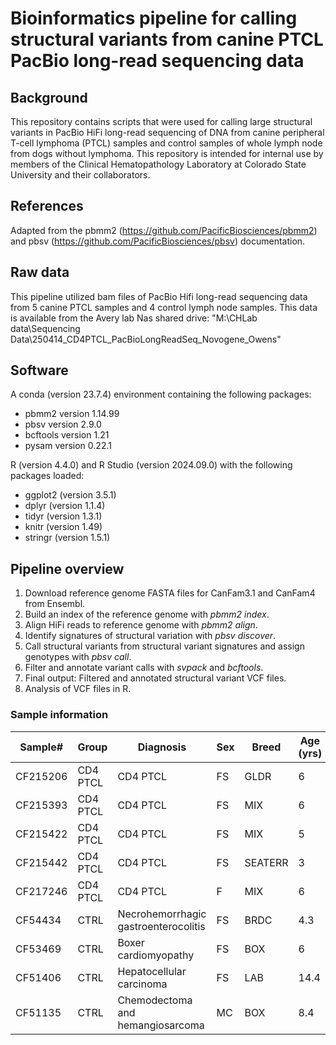 # Bioinformatics pipeline for calling structural variants from canine PTCL PacBio long-read sequencing data
## Background
This repository contains scripts that were used for calling large structural variants in PacBio HiFi long-read sequencing of DNA from canine peripheral T-cell lymphoma (PTCL) samples and control samples of whole lymph node from dogs without lymphoma. This repository is intended for internal use by members of the Clinical Hematopathology Laboratory at Colorado State University and their collaborators. 
## References
Adapted from the pbmm2 (https://github.com/PacificBiosciences/pbmm2) and pbsv (https://github.com/PacificBiosciences/pbsv) documentation.
## Raw data
This pipeline utilized bam files of PacBio Hifi long-read sequencing data from 5 canine PTCL samples and 4 control lymph node samples. This data is available from the Avery lab Nas shared drive:
"M:\CHLab data\Sequencing Data\250414_CD4PTCL_PacBioLongReadSeq_Novogene_Owens"
## Software
A conda (version 23.7.4) environment containing the following packages:
* pbmm2 version 1.14.99
* pbsv version 2.9.0
* bcftools version 1.21
* pysam version 0.22.1

R (version 4.4.0) and R Studio (version 2024.09.0) with the following packages loaded:
* ggplot2 (version 3.5.1)
* dplyr (version 1.1.4)
* tidyr (version 1.3.1)
* knitr (version 1.49)
* stringr (version 1.5.1)
  
## Pipeline overview
1. Download reference genome FASTA files for CanFam3.1 and CanFam4 from Ensembl.
2. Build an index of the reference genome with *pbmm2 index*.
3. Align HiFi reads to reference genome with *pbmm2 align*.
4. Identify signatures of structural variation with *pbsv discover*.
5. Call structural variants from structural variant signatures and assign genotypes with *pbsv call*.
6. Filter and annotate variant calls with *svpack* and *bcftools*.
7. Final output: Filtered and annotated structural variant VCF files.
8. Analysis of VCF files in R.
### Sample information
| Sample#  | Group    | Diagnosis                            | Sex | Breed   | Age (yrs) | Tissue     | HiFi reads                  | HiFi Read Length (mean, bp)                           |
| -------- | -------- | ------------------------------------ | --- | ------- | --------- | ---------- | --------------------------- | ----------------------------------------------------- |
| CF215206 | CD4 PTCL | CD4 PTCL                             | FS  | GLDR    | 6         | Lymph node |                   8,063,210 |                                               17,793  |
| CF215393 | CD4 PTCL | CD4 PTCL                             | FS  | MIX     | 6         | Lymph node |                   7,328,965 |                                               19,176  |
| CF215422 | CD4 PTCL | CD4 PTCL                             | FS  | MIX     | 5         | Lymph node |                   7,233,403 |                                               19,354  |
| CF215442 | CD4 PTCL | CD4 PTCL                             | FS  | SEATERR | 3         | Lymph node |                   7,997,232 |                                               16,706  |
| CF217246 | CD4 PTCL | CD4 PTCL                             | F   | MIX     | 6         | Lymph node |                   8,284,937 |                                               16,300  |
| CF54434  | CTRL     | Necrohemorrhagic gastroenterocolitis | FS  | BRDC    | 4.3       | Lymph node |                 11,926,147  |                                                 8,579 |
| CF53469  | CTRL     | Boxer cardiomyopathy                 | FS  | BOX     | 6         | Lymph node |                   6,968,338 |                                               19,083  |
| CF51406  | CTRL     | Hepatocellular carcinoma             | FS  | LAB     | 14.4      | Lymph node |                   7,190,034 |                                               17,273  |
| CF51135  | CTRL     | Chemodectoma and hemangiosarcoma     | MC  | BOX     | 8.4       | Lymph node |                   8,130,492 |                                               16,208  |
